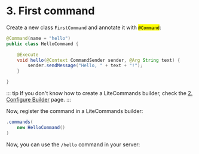 
# 3. First command

Create a new class `FirstCommand` and annotate it with <mark>`@Command`</mark>:

```java
@Command(name = "hello")
public class HelloCommand {

    @Execute
    void hello(@Context CommandSender sender, @Arg String text) {
        sender.sendMessage("Hello, " + text + "!");
    }

}
```

::: tip
If you don't know how to create a LiteCommands builder, check the [2. Configure Builder](configure-builder.md) page.
:::

Now, register the command in a LiteCommands builder:

```java
.commands(
    new HelloCommand()
)
```

Now, you can use the `/hello` command in your server:

<Console
    scheme="/hello <username>"
    input="/hello Rollczi" 
    output="Hello, Rollczi!"
/>
